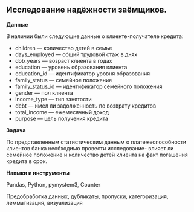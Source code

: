 ## Исследование надёжности заёмщиков.

**Данные**

В наличии были следующие данные о клиенте-получателе кредита:

- children — количество детей в семье
- days_employed — общий трудовой стаж в днях
- dob_years — возраст клиента в годах
- education — уровень образования клиента
- education_id — идентификатор уровня образования
- family_status — семейное положение
- family_status_id — идентификатор семейного положения
- gender — пол клиента
- income_type — тип занятости
- debt — имел ли задолженность по возврату кредитов
- total_income — ежемесячный доход
- purpose — цель получения кредита


**Задача**   

По представленным статистическим данным о платежеспособности клиентов банка необходимо провести исследование- влияет ли семейное положение и количество детей клиента на факт погашения кредита в срок. 

**Навыки и инструменты**  

Pandas, Python, pymystem3, Counter

Предобработка данных, дубликаты, пропуски, категоризация, лемматизация, визуализация